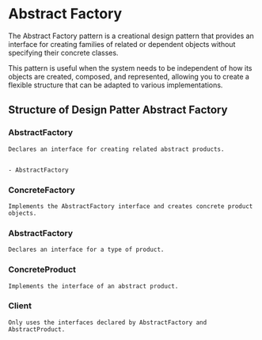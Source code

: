 # Abstract Factory

The Abstract Factory pattern is a creational design pattern that provides an interface for creating families of related or dependent objects without specifying their concrete classes.

This pattern is useful when the system needs to be independent of how its objects are created, composed, and represented, allowing you to create a flexible structure that can be adapted to various implementations.


## Structure of Design Patter Abstract Factory

### AbstractFactory

    Declares an interface for creating related abstract products.
    

    - AbstractFactory

### ConcreteFactory

    Implements the AbstractFactory interface and creates concrete product objects.

### AbstractFactory

    Declares an interface for a type of product.

### ConcreteProduct

    Implements the interface of an abstract product.

### Client

    Only uses the interfaces declared by AbstractFactory and AbstractProduct.